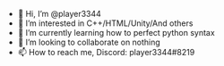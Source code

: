 - 👋 Hi, I’m @player3344
- 👀 I’m interested in C++/HTML/Unity/And others
- 🌱 I’m currently learning how to perfect python syntax
- 💞️ I’m looking to collaborate on nothing
- 📫 How to reach me, Discord: player3344#8219
